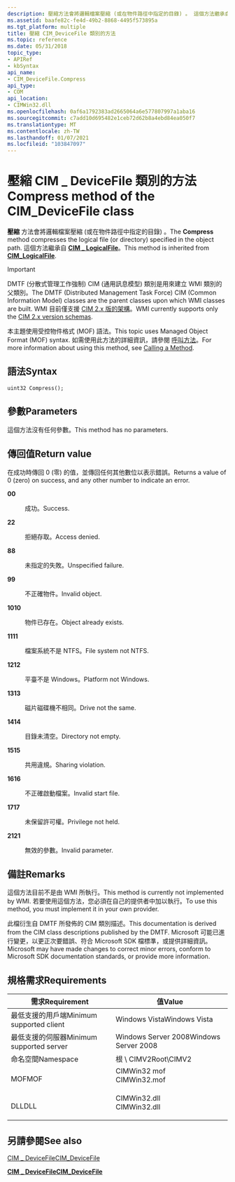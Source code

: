 ```yaml
---
description: 壓縮方法會將邏輯檔案壓縮 (或在物件路徑中指定的目錄) 。 這個方法繼承自 CIM \_ LogicalFile。
ms.assetid: baafe82c-fe4d-49b2-8868-4495f573895a
ms.tgt_platform: multiple
title: 壓縮 CIM_DeviceFile 類別的方法
ms.topic: reference
ms.date: 05/31/2018
topic_type:
- APIRef
- kbSyntax
api_name:
- CIM_DeviceFile.Compress
api_type:
- COM
api_location:
- CIMWin32.dll
ms.openlocfilehash: 0af6a1792383ad2665064a6e577807997a1aba16
ms.sourcegitcommit: c7add10d695482e1ceb72d62b8a4ebd84ea050f7
ms.translationtype: MT
ms.contentlocale: zh-TW
ms.lasthandoff: 01/07/2021
ms.locfileid: "103847097"
---
```

# <a name="compress-method-of-the-cim_devicefile-class"></a><span data-ttu-id="d2ea8-104">壓縮 CIM \_ DeviceFile 類別的方法</span><span class="sxs-lookup"><span data-stu-id="d2ea8-104">Compress method of the CIM\_DeviceFile class</span></span>

<span data-ttu-id="d2ea8-105">**壓縮** 方法會將邏輯檔案壓縮 (或在物件路徑中指定的目錄) 。</span><span class="sxs-lookup"><span data-stu-id="d2ea8-105">The **Compress** method compresses the logical file (or directory) specified in the object path.</span></span> <span data-ttu-id="d2ea8-106">這個方法繼承自 [**CIM \_ LogicalFile**](cim-logicalfile.md)。</span><span class="sxs-lookup"><span data-stu-id="d2ea8-106">This method is inherited from [**CIM\_LogicalFile**](cim-logicalfile.md).</span></span>

> [!IMPORTANT]
> <span data-ttu-id="d2ea8-107">DMTF (分散式管理工作強制) CIM (通用訊息模型) 類別是用來建立 WMI 類別的父類別。</span><span class="sxs-lookup"><span data-stu-id="d2ea8-107">The DMTF (Distributed Management Task Force) CIM (Common Information Model) classes are the parent classes upon which WMI classes are built.</span></span> <span data-ttu-id="d2ea8-108">WMI 目前僅支援 [CIM 2.x 版的架構](https://dmtf.org/standards/cim/schemas)。</span><span class="sxs-lookup"><span data-stu-id="d2ea8-108">WMI currently supports only the [CIM 2.x version schemas](https://dmtf.org/standards/cim/schemas).</span></span>

 

<span data-ttu-id="d2ea8-109">本主題使用受控物件格式 (MOF) 語法。</span><span class="sxs-lookup"><span data-stu-id="d2ea8-109">This topic uses Managed Object Format (MOF) syntax.</span></span> <span data-ttu-id="d2ea8-110">如需使用此方法的詳細資訊，請參閱 [呼叫方法](/windows/desktop/WmiSdk/calling-a-method)。</span><span class="sxs-lookup"><span data-stu-id="d2ea8-110">For more information about using this method, see [Calling a Method](/windows/desktop/WmiSdk/calling-a-method).</span></span>

## <a name="syntax"></a><span data-ttu-id="d2ea8-111">語法</span><span class="sxs-lookup"><span data-stu-id="d2ea8-111">Syntax</span></span>


```mof
uint32 Compress();
```



## <a name="parameters"></a><span data-ttu-id="d2ea8-112">參數</span><span class="sxs-lookup"><span data-stu-id="d2ea8-112">Parameters</span></span>

<span data-ttu-id="d2ea8-113">這個方法沒有任何參數。</span><span class="sxs-lookup"><span data-stu-id="d2ea8-113">This method has no parameters.</span></span>

## <a name="return-value"></a><span data-ttu-id="d2ea8-114">傳回值</span><span class="sxs-lookup"><span data-stu-id="d2ea8-114">Return value</span></span>

<span data-ttu-id="d2ea8-115">在成功時傳回 0 (零) 的值，並傳回任何其他數位以表示錯誤。</span><span class="sxs-lookup"><span data-stu-id="d2ea8-115">Returns a value of 0 (zero) on success, and any other number to indicate an error.</span></span>

<dl> <dt>

<span data-ttu-id="d2ea8-116">**0**</span><span class="sxs-lookup"><span data-stu-id="d2ea8-116">**0**</span></span>
</dt> <dd>

<span data-ttu-id="d2ea8-117">成功。</span><span class="sxs-lookup"><span data-stu-id="d2ea8-117">Success.</span></span>

</dd> <dt>

<span data-ttu-id="d2ea8-118">**2**</span><span class="sxs-lookup"><span data-stu-id="d2ea8-118">**2**</span></span>
</dt> <dd>

<span data-ttu-id="d2ea8-119">拒絕存取。</span><span class="sxs-lookup"><span data-stu-id="d2ea8-119">Access denied.</span></span>

</dd> <dt>

<span data-ttu-id="d2ea8-120">**8**</span><span class="sxs-lookup"><span data-stu-id="d2ea8-120">**8**</span></span>
</dt> <dd>

<span data-ttu-id="d2ea8-121">未指定的失敗。</span><span class="sxs-lookup"><span data-stu-id="d2ea8-121">Unspecified failure.</span></span>

</dd> <dt>

<span data-ttu-id="d2ea8-122">**9**</span><span class="sxs-lookup"><span data-stu-id="d2ea8-122">**9**</span></span>
</dt> <dd>

<span data-ttu-id="d2ea8-123">不正確物件。</span><span class="sxs-lookup"><span data-stu-id="d2ea8-123">Invalid object.</span></span>

</dd> <dt>

<span data-ttu-id="d2ea8-124">**10**</span><span class="sxs-lookup"><span data-stu-id="d2ea8-124">**10**</span></span>
</dt> <dd>

<span data-ttu-id="d2ea8-125">物件已存在。</span><span class="sxs-lookup"><span data-stu-id="d2ea8-125">Object already exists.</span></span>

</dd> <dt>

<span data-ttu-id="d2ea8-126">**11**</span><span class="sxs-lookup"><span data-stu-id="d2ea8-126">**11**</span></span>
</dt> <dd>

<span data-ttu-id="d2ea8-127">檔案系統不是 NTFS。</span><span class="sxs-lookup"><span data-stu-id="d2ea8-127">File system not NTFS.</span></span>

</dd> <dt>

<span data-ttu-id="d2ea8-128">**12**</span><span class="sxs-lookup"><span data-stu-id="d2ea8-128">**12**</span></span>
</dt> <dd>

<span data-ttu-id="d2ea8-129">平臺不是 Windows。</span><span class="sxs-lookup"><span data-stu-id="d2ea8-129">Platform not Windows.</span></span>

</dd> <dt>

<span data-ttu-id="d2ea8-130">**13**</span><span class="sxs-lookup"><span data-stu-id="d2ea8-130">**13**</span></span>
</dt> <dd>

<span data-ttu-id="d2ea8-131">磁片磁碟機不相同。</span><span class="sxs-lookup"><span data-stu-id="d2ea8-131">Drive not the same.</span></span>

</dd> <dt>

<span data-ttu-id="d2ea8-132">**14**</span><span class="sxs-lookup"><span data-stu-id="d2ea8-132">**14**</span></span>
</dt> <dd>

<span data-ttu-id="d2ea8-133">目錄未清空。</span><span class="sxs-lookup"><span data-stu-id="d2ea8-133">Directory not empty.</span></span>

</dd> <dt>

<span data-ttu-id="d2ea8-134">**15**</span><span class="sxs-lookup"><span data-stu-id="d2ea8-134">**15**</span></span>
</dt> <dd>

<span data-ttu-id="d2ea8-135">共用違規。</span><span class="sxs-lookup"><span data-stu-id="d2ea8-135">Sharing violation.</span></span>

</dd> <dt>

<span data-ttu-id="d2ea8-136">**16**</span><span class="sxs-lookup"><span data-stu-id="d2ea8-136">**16**</span></span>
</dt> <dd>

<span data-ttu-id="d2ea8-137">不正確啟動檔案。</span><span class="sxs-lookup"><span data-stu-id="d2ea8-137">Invalid start file.</span></span>

</dd> <dt>

<span data-ttu-id="d2ea8-138">**17**</span><span class="sxs-lookup"><span data-stu-id="d2ea8-138">**17**</span></span>
</dt> <dd>

<span data-ttu-id="d2ea8-139">未保留許可權。</span><span class="sxs-lookup"><span data-stu-id="d2ea8-139">Privilege not held.</span></span>

</dd> <dt>

<span data-ttu-id="d2ea8-140">**21**</span><span class="sxs-lookup"><span data-stu-id="d2ea8-140">**21**</span></span>
</dt> <dd>

<span data-ttu-id="d2ea8-141">無效的參數。</span><span class="sxs-lookup"><span data-stu-id="d2ea8-141">Invalid parameter.</span></span>

</dd> </dl>

## <a name="remarks"></a><span data-ttu-id="d2ea8-142">備註</span><span class="sxs-lookup"><span data-stu-id="d2ea8-142">Remarks</span></span>

<span data-ttu-id="d2ea8-143">這個方法目前不是由 WMI 所執行。</span><span class="sxs-lookup"><span data-stu-id="d2ea8-143">This method is currently not implemented by WMI.</span></span> <span data-ttu-id="d2ea8-144">若要使用這個方法，您必須在自己的提供者中加以執行。</span><span class="sxs-lookup"><span data-stu-id="d2ea8-144">To use this method, you must implement it in your own provider.</span></span>

<span data-ttu-id="d2ea8-145">此檔衍生自 DMTF 所發佈的 CIM 類別描述。</span><span class="sxs-lookup"><span data-stu-id="d2ea8-145">This documentation is derived from the CIM class descriptions published by the DMTF.</span></span> <span data-ttu-id="d2ea8-146">Microsoft 可能已進行變更，以更正次要錯誤、符合 Microsoft SDK 檔標準，或提供詳細資訊。</span><span class="sxs-lookup"><span data-stu-id="d2ea8-146">Microsoft may have made changes to correct minor errors, conform to Microsoft SDK documentation standards, or provide more information.</span></span>

## <a name="requirements"></a><span data-ttu-id="d2ea8-147">規格需求</span><span class="sxs-lookup"><span data-stu-id="d2ea8-147">Requirements</span></span>



| <span data-ttu-id="d2ea8-148">需求</span><span class="sxs-lookup"><span data-stu-id="d2ea8-148">Requirement</span></span> | <span data-ttu-id="d2ea8-149">值</span><span class="sxs-lookup"><span data-stu-id="d2ea8-149">Value</span></span> |
|-------------------------------------|-----------------------------------------------------------------------------------------|
| <span data-ttu-id="d2ea8-150">最低支援的用戶端</span><span class="sxs-lookup"><span data-stu-id="d2ea8-150">Minimum supported client</span></span><br/> | <span data-ttu-id="d2ea8-151">Windows Vista</span><span class="sxs-lookup"><span data-stu-id="d2ea8-151">Windows Vista</span></span><br/>                                                                |
| <span data-ttu-id="d2ea8-152">最低支援的伺服器</span><span class="sxs-lookup"><span data-stu-id="d2ea8-152">Minimum supported server</span></span><br/> | <span data-ttu-id="d2ea8-153">Windows Server 2008</span><span class="sxs-lookup"><span data-stu-id="d2ea8-153">Windows Server 2008</span></span><br/>                                                          |
| <span data-ttu-id="d2ea8-154">命名空間</span><span class="sxs-lookup"><span data-stu-id="d2ea8-154">Namespace</span></span><br/>                | <span data-ttu-id="d2ea8-155">根 \\ CIMV2</span><span class="sxs-lookup"><span data-stu-id="d2ea8-155">Root\\CIMV2</span></span><br/>                                                                  |
| <span data-ttu-id="d2ea8-156">MOF</span><span class="sxs-lookup"><span data-stu-id="d2ea8-156">MOF</span></span><br/>                      | <dl> <span data-ttu-id="d2ea8-157"><dt>CIMWin32 mof</dt></span><span class="sxs-lookup"><span data-stu-id="d2ea8-157"><dt>CIMWin32.mof</dt></span></span> </dl> |
| <span data-ttu-id="d2ea8-158">DLL</span><span class="sxs-lookup"><span data-stu-id="d2ea8-158">DLL</span></span><br/>                      | <dl> <span data-ttu-id="d2ea8-159"><dt>CIMWin32.dll</dt></span><span class="sxs-lookup"><span data-stu-id="d2ea8-159"><dt>CIMWin32.dll</dt></span></span> </dl> |



## <a name="see-also"></a><span data-ttu-id="d2ea8-160">另請參閱</span><span class="sxs-lookup"><span data-stu-id="d2ea8-160">See also</span></span>

<dl> <dt>

[<span data-ttu-id="d2ea8-161">CIM \_ DeviceFile</span><span class="sxs-lookup"><span data-stu-id="d2ea8-161">CIM\_DeviceFile</span></span>](compress-method-in-class-cim-devicefile.md)
</dt> <dt>

[<span data-ttu-id="d2ea8-162">**CIM \_ DeviceFile**</span><span class="sxs-lookup"><span data-stu-id="d2ea8-162">**CIM\_DeviceFile**</span></span>](cim-devicefile.md)
</dt> </dl>

 

